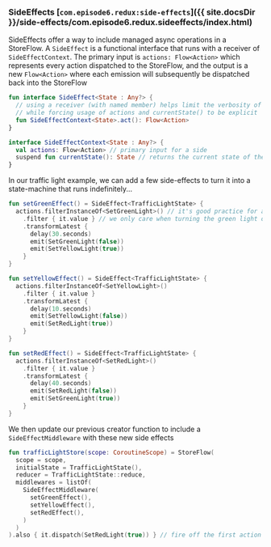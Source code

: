 ### SideEffects [`com.episode6.redux:side-effects`]({{ site.docsDir }}/side-effects/com.episode6.redux.sideeffects/index.html)

SideEffects offer a way to include managed async operations in a StoreFlow. A `SideEffect` is a functional interface
that runs with a receiver of `SideEffectContext`. The primary input is `actions: Flow<Action>` which represents every
action dispatched to the StoreFlow, and the output is a new `Flow<Action>` where each emission will subsequently be
dispatched back into the StoreFlow

```kotlin
fun interface SideEffect<State : Any?> {
  // using a receiver (with named member) helps limit the verbosity of side-effects
  // while forcing usage of actions and currentState() to be explicit
  fun SideEffectContext<State>.act(): Flow<Action>
}

interface SideEffectContext<State : Any?> {
  val actions: Flow<Action> // primary input for a side
  suspend fun currentState(): State // returns the current state of the StoreFlow at the time its called
}
```

In our traffic light example, we can add a few side-effects to turn it into a state-machine that runs indefinitely...

```kotlin
fun setGreenEffect() = SideEffect<TrafficLightState> {
  actions.filterInstanceOf<SetGreenLight>() // it's good practice for a side-effect to only responds to a single action type
    .filter { it.value } // we only care when turning the green light on
    .transformLatest {
      delay(30.seconds)
      emit(SetGreenLight(false))
      emit(SetYellowLight(true))
    }
}

fun setYellowEffect() = SideEffect<TrafficLightState> {
  actions.filterInstanceOf<SetYellowLight>()
    .filter { it.value }
    .transformLatest {
      delay(10.seconds)
      emit(SetYellowLight(false))
      emit(SetRedLight(true))
    }
}

fun setRedEffect() = SideEffect<TrafficLightState> {
  actions.filterInstanceOf<SetRedLight>()
    .filter { it.value }
    .transformLatest {
      delay(40.seconds)
      emit(SetRedLight(false))
      emit(SetGreenLight(true))
    }
}
```

We then update our previous creator function to include a `SideEffectMiddleware` with these new side effects

```kotlin
fun trafficLightStore(scope: CoroutineScope) = StoreFlow(
  scope = scope,
  initialState = TrafficLightState(),
  reducer = TrafficLightState::reduce,
  middlewares = listOf(
    SideEffectMiddleware(
      setGreenEffect(),
      setYellowEffect(),
      setRedEffect(),
    )
  )
).also { it.dispatch(SetRedLight(true)) } // fire off the first action to kick off the side-effects
```
